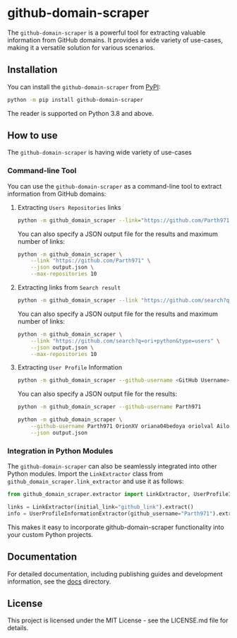 # github-domain-scraper

The `github-domain-scraper` is a powerful tool for extracting valuable information from GitHub domains. It provides a
wide
variety of use-cases, making it a versatile solution for various scenarios.

## Installation

You can install the `github-domain-scraper` from [PyPI](https://pypi.org/project/github-domain-scraper/):

```bash
python -m pip install github-domain-scraper
```

The reader is supported on Python 3.8 and above.

## How to use

The `github-domain-scraper` is having wide variety of use-cases

### Command-line Tool

You can use the `github-domain-scraper` as a command-line tool to extract information from GitHub domains:

1. Extracting `Users Repositories` links

    ```bash
    python -m github_domain_scraper --link="https://github.com/Parth971"
    ```

   You can also specify a JSON output file for the results and maximum number of links:
        
    ```bash
    python -m github_domain_scraper \
        --link "https://github.com/Parth971" \
        --json output.json \
        --max-repositories 10
    ```

2. Extracting links from `Search result`

    ```bash
    python -m github_domain_scraper --link "https://github.com/search?q=ori+python&type=users"
    ```

   You can also specify a JSON output file for the results and maximum number of links:

    ```bash
    python -m github_domain_scraper \
        --link "https://github.com/search?q=ori+python&type=users" \
        --json output.json \
        --max-repositories 10
    ```

3. Extracting `User Profile` Information

    ```bash
    python -m github_domain_scraper --github-username <GitHub Username> [<GitHub Username>, ...]
    ```

   You can also specify a JSON output file for the results:

    ```bash
    python -m github_domain_scraper --github-username Parth971
    ```

   ```bash
   python -m github_domain_scraper \
       --github-username Parth971 OrionXV oriana04bedoya oriolval Ailothaen \
       --json output.json
   ```

### Integration in Python Modules

The `github-domain-scraper` can also be seamlessly integrated into other Python modules.
Import the `LinkExtractor` class from `github_domain_scraper.link_extractor` and use it as
follows:

```python
from github_domain_scraper.extractor import LinkExtractor, UserProfileInformationExtractor

links = LinkExtractor(initial_link="github_link").extract()
info = UserProfileInformationExtractor(github_username="Parth971").extract()
```

This makes it easy to incorporate github-domain-scraper functionality into your custom Python projects.

## Documentation

For detailed documentation, including publishing guides and development information, see the [docs](./docs/) directory.

## License

This project is licensed under the MIT License - see the LICENSE.md file for details.
